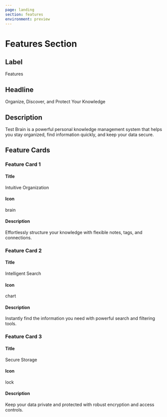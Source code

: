 ```yaml
---
page: landing
section: features
environment: preview
---
```

# Features Section

## Label
Features

## Headline
Organize, Discover, and Protect Your Knowledge

## Description
Test Brain is a powerful personal knowledge management system that helps you stay organized, find information quickly, and keep your data secure.

## Feature Cards

### Feature Card 1

#### Title
Intuitive Organization

#### Icon
brain

#### Description
Effortlessly structure your knowledge with flexible notes, tags, and connections.

### Feature Card 2

#### Title
Intelligent Search

#### Icon
chart

#### Description
Instantly find the information you need with powerful search and filtering tools.

### Feature Card 3

#### Title
Secure Storage

#### Icon
lock

#### Description
Keep your data private and protected with robust encryption and access controls.
